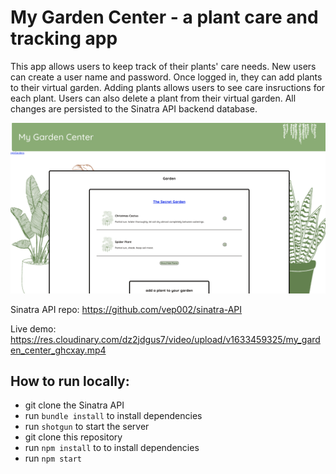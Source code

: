 # My Garden Center - a plant care and tracking app

This app allows users to keep track of their plants' care needs. New users can create a user name and password. Once logged in, they can add plants to their virtual garden. Adding plants allows users to see care insructions for each plant. Users can also delete a plant from their virtual garden. All changes are persisted to the Sinatra API backend database.

![Garden Center](https://github.com/vep002/vep002.github.io/blob/master/Screen%20Shot%202021-09-21%20at%203.33.28%20PM.png)

Sinatra API repo: https://github.com/vep002/sinatra-API

Live demo: https://res.cloudinary.com/dz2jdgus7/video/upload/v1633459325/my_garden_center_ghcxay.mp4

## How to run locally:

- git clone the Sinatra API
- run `bundle install` to install dependencies
- run `shotgun` to start the server
- git clone this repository
- run `npm install` to to install dependencies
- run `npm start`



